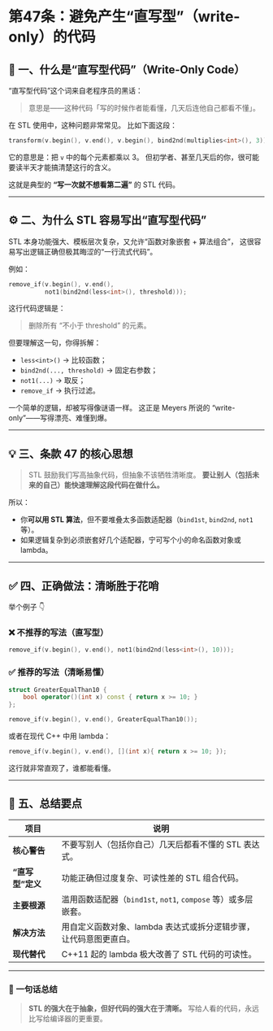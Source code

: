 # 第47条：避免产生“直写型”（write-only）的代码

## 🧩 一、什么是“直写型代码”（Write-Only Code）

“直写型代码”这个词来自老程序员的黑话：

> 意思是——这种代码「写的时候作者能看懂，几天后连他自己都看不懂」。

在 STL 使用中，这种问题非常常见。
比如下面这段：

```cpp
transform(v.begin(), v.end(), v.begin(), bind2nd(multiplies<int>(), 3));
```

它的意思是：把 `v` 中的每个元素都乘以 3。
但初学者、甚至几天后的你，很可能要读半天才能搞清楚这行的含义。

这就是典型的 **“写一次就不想看第二遍”** 的 STL 代码。

---

## ⚙️ 二、为什么 STL 容易写出“直写型代码”

STL 本身功能强大、模板层次复杂，又允许“函数对象嵌套 + 算法组合”，
这很容易写出逻辑正确但极其晦涩的“一行流式代码”。

例如：

```cpp
remove_if(v.begin(), v.end(),
          not1(bind2nd(less<int>(), threshold)));
```

这行代码逻辑是：

> 删除所有 “不小于 threshold” 的元素。

但要理解这一句，你得拆解：

* `less<int>()` → 比较函数；
* `bind2nd(..., threshold)` → 固定右参数；
* `not1(...)` → 取反；
* `remove_if` → 执行过滤。

一个简单的逻辑，却被写得像谜语一样。
这正是 Meyers 所说的 “write-only”——写得漂亮、难懂到爆。

---

## 💡 三、条款 47 的核心思想

> STL 鼓励我们写高抽象代码，但抽象不该牺牲清晰度。
> **要让别人（包括未来的自己）能快速理解这段代码在做什么。**

所以：

* 你**可以用 STL 算法**，但不要堆叠太多函数适配器（`bind1st`, `bind2nd`, `not1` 等）。
* 如果逻辑复杂到必须嵌套好几个适配器，宁可写个小的命名函数对象或 lambda。

---

## ✅ 四、正确做法：清晰胜于花哨

举个例子 👇

### ❌ 不推荐的写法（直写型）

```cpp
remove_if(v.begin(), v.end(), not1(bind2nd(less<int>(), 10)));
```

### ✅ 推荐的写法（清晰易懂）

```cpp
struct GreaterEqualThan10 {
    bool operator()(int x) const { return x >= 10; }
};

remove_if(v.begin(), v.end(), GreaterEqualThan10());
```

或者在现代 C++ 中用 lambda：

```cpp
remove_if(v.begin(), v.end(), [](int x){ return x >= 10; });
```

这行就非常直观了，谁都能看懂。

---

## 🧠 五、总结要点

| 项目          | 说明                                            |
| ----------- | --------------------------------------------- |
| **核心警告**    | 不要写别人（包括你自己）几天后都看不懂的 STL 表达式。                 |
| **“直写型”定义** | 功能正确但过度复杂、可读性差的 STL 组合代码。                     |
| **主要根源**    | 滥用函数适配器（`bind1st`, `not1`, `compose` 等）或多层嵌套。 |
| **解决方法**    | 用自定义函数对象、lambda 表达式或拆分逻辑步骤，让代码意图更直白。          |
| **现代替代**    | C++11 起的 lambda 极大改善了 STL 代码的可读性。             |

---

### 📘 一句话总结

> **STL 的强大在于抽象，但好代码的强大在于清晰。**
> 写给人看的代码，永远比写给编译器的更重要。
